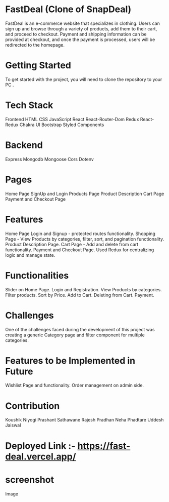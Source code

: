 # FastDeal (Clone of SnapDeal)
FastDeal is an e-commerce website that specializes in clothing. Users can sign up and browse through a variety of products, add them to their cart, and proceed to checkout. Payment and shipping information can be provided at checkout, and once the payment is processed, users will be redirected to the homepage.

# Getting Started
To get started with the project, you will need to clone the repository to your PC .

# Tech Stack
Frontend
HTML
CSS
JavaScript
React
React-Router-Dom
Redux
React-Redux
Chakra UI
Bootstrap
Styled Components

# Backend
Express
Mongodb
Mongoose
Cors
Dotenv

# Pages
Home Page
SignUp and Login
Products Page
Product Description
Cart Page
Payment and Checkout Page

# Features
Home Page
Login and Signup - protected routes functionality.
Shopping Page - View Products by categories, filter, sort, and pagination functionality.
Product Description Page.
Cart Page - Add and delete from cart functionality.
Payment and Checkout Page.
Used Redux for centralizing logic and manage state.

# Functionalities
Slider on Home Page.
Login and Registration.
View Products by categories.
Filter products.
Sort by Price.
Add to Cart.
Deleting from Cart.
Payment.

# Challenges
One of the challenges faced during the development of this project was creating a generic Category page and filter component for multiple categories.

# Features to be Implemented in Future
Wishlist Page and functionality.
Order management on admin side.

# Contribution
Koushik Niyogi
Prashant Sathawane
Rajesh Pradhan
Neha Phadtare
Uddesh Jaiswal

# Deployed Link :- https://fast-deal.vercel.app/

# screenshot
Image
